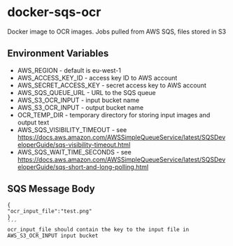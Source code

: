 # docker-sqs-ocr
Docker image to OCR images. Jobs pulled from AWS SQS, files stored in S3

## Environment Variables
* AWS_REGION - default is eu-west-1
* AWS_ACCESS_KEY_ID - access key ID to AWS account
* AWS_SECRET_ACCESS_KEY - secret access key to AWS account
* AWS_SQS_QUEUE_URL - URL to the SQS queue
* AWS_S3_OCR_INPUT - input bucket name
* AWS_S3_OCR_INPUT - output bucket name
* OCR_TEMP_DIR - temporary directory for storing input images and output text
* AWS_SQS_VISIBILITY_TIMEOUT - see https://docs.aws.amazon.com/AWSSimpleQueueService/latest/SQSDeveloperGuide/sqs-visibility-timeout.html
* AWS_SQS_WAIT_TIME_SECONDS - see https://docs.aws.amazon.com/AWSSimpleQueueService/latest/SQSDeveloperGuide/sqs-short-and-long-polling.html

## SQS Message Body
```
{
"ocr_input_file":"test.png"
}
´´´
ocr_input_file should contain the key to the input file in AWS_S3_OCR_INPUT input bucket